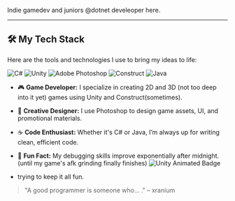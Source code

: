 

Indie gamedev and juniors @dotnet develeoper here.

---

## 🛠️ My Tech Stack  
Here are the tools and technologies I use to bring my ideas to life:  

![C#](https://img.shields.io/badge/C%23-239120?style=for-the-badge&logo=c-sharp&logoColor=white)
![Unity](https://img.shields.io/badge/Unity-000000?style=for-the-badge&logo=unity&logoColor=white)
![Adobe Photoshop](https://img.shields.io/badge/Adobe%20Photoshop-31A8FF?style=for-the-badge&logo=adobe-photoshop&logoColor=white)
![Construct](https://img.shields.io/badge/Construct-FF7F50?style=for-the-badge&logoColor=white)
![Java](https://img.shields.io/badge/Java-007396?style=for-the-badge&logo=java&logoColor=white)

- 🎮 **Game Developer:** I specialize in creating 2D and 3D (not too deep into it yet) games using Unity and Construct(sometimes).  
- 🎨 **Creative Designer:** I use Photoshop to design game assets, UI, and promotional materials.  
- ☕ **Code Enthusiast:** Whether it's C# or Java, I’m always up for writing clean, efficient code.  
- 🌟 **Fun Fact:** My debugging skills improve exponentially after midnight. (until my game's afk grinding finally finishes)
  <img src="https://readme-typing-svg.herokuapp.com?font=Roboto&color=%2300D1FF&lines=Unity+Developer;Game+Engine+Specialist" alt="Unity Animated Badge">

- trying to keep it all fun.
> "A good programmer is someone who... ." – xranium  
